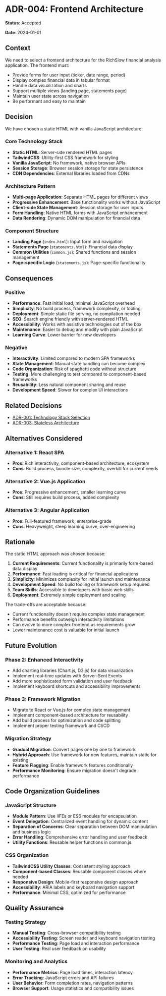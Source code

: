 # ADR-004: Frontend Architecture

**Status**: Accepted

**Date**: 2024-01-01

## Context

We need to select a frontend architecture for the RichSlow financial analysis application. The frontend must:

- Provide forms for user input (ticker, date range, period)
- Display complex financial data in tabular format
- Handle data visualization and charts
- Support multiple views (landing page, statements page)
- Maintain user state across navigation
- Be performant and easy to maintain

## Decision

We have chosen a static HTML with vanilla JavaScript architecture:

### Core Technology Stack
- **Static HTML**: Server-side rendered HTML pages
- **TailwindCSS**: Utility-first CSS framework for styling
- **Vanilla JavaScript**: No framework, native browser APIs
- **Session Storage**: Browser session storage for state persistence
- **CDN Dependencies**: External libraries loaded from CDNs

### Architecture Pattern
- **Multi-page Application**: Separate HTML pages for different views
- **Progressive Enhancement**: Base functionality works without JavaScript
- **Client-side State Management**: Session storage for user inputs
- **Form Handling**: Native HTML forms with JavaScript enhancement
- **Data Rendering**: Dynamic DOM manipulation for financial data

### Component Structure
- **Landing Page** (`index.html`): Input form and navigation
- **Statements Page** (`statements.html`): Financial data display
- **Common Utilities** (`common.js`): Shared functions and session management
- **Page-specific Logic** (`statements.js`): Page-specific functionality

## Consequences

### Positive
- **Performance**: Fast initial load, minimal JavaScript overhead
- **Simplicity**: No build process, framework complexity, or tooling
- **Deployment**: Simple static file serving, no compilation needed
- **SEO**: Search engine friendly with server-rendered HTML
- **Accessibility**: Works with assistive technologies out of the box
- **Maintenance**: Easier to debug and modify with plain JavaScript
- **Learning Curve**: Lower barrier for new developers

### Negative
- **Interactivity**: Limited compared to modern SPA frameworks
- **State Management**: Manual state handling can become complex
- **Code Organization**: Risk of spaghetti code without structure
- **Testing**: More challenging to test compared to component-based frameworks
- **Reusability**: Less natural component sharing and reuse
- **Development Speed**: Slower for complex UI interactions

## Related Decisions

- [ADR-001: Technology Stack Selection](001-technology-stack.md)
- [ADR-003: Stateless Architecture](003-stateless-architecture.md)

## Alternatives Considered

### Alternative 1: React SPA
- **Pros**: Rich interactivity, component-based architecture, ecosystem
- **Cons**: Build process, bundle size, complexity, overkill for current needs

### Alternative 2: Vue.js Application
- **Pros**: Progressive enhancement, smaller learning curve
- **Cons**: Still requires build process, added complexity

### Alternative 3: Angular Application
- **Pros**: Full-featured framework, enterprise-grade
- **Cons**: Heavyweight, steep learning curve, over-engineering

## Rationale

The static HTML approach was chosen because:

1. **Current Requirements**: Current functionality is primarily form-based data display
2. **Performance**: Fast loading is critical for financial applications
3. **Simplicity**: Minimizes complexity for initial launch and maintenance
4. **Development Speed**: No build tooling or framework setup required
5. **Team Skills**: Accessible to developers with basic web skills
6. **Deployment**: Extremely simple deployment and scaling

The trade-offs are acceptable because:
- Current functionality doesn't require complex state management
- Performance benefits outweigh interactivity limitations
- Can evolve to more complex frontend as requirements grow
- Lower maintenance cost is valuable for initial launch

## Future Evolution

### Phase 2: Enhanced Interactivity
- Add charting libraries (Chart.js, D3.js) for data visualization
- Implement real-time updates with Server-Sent Events
- Add more sophisticated form validation and user feedback
- Implement keyboard shortcuts and accessibility improvements

### Phase 3: Framework Migration
- Migrate to React or Vue.js for complex state management
- Implement component-based architecture for reusability
- Add build process for optimization and code splitting
- Implement proper testing framework and CI/CD

### Migration Strategy
- **Gradual Migration**: Convert pages one by one to framework
- **Hybrid Approach**: Use framework for new features, maintain static for existing
- **Feature Flagging**: Enable framework features conditionally
- **Performance Monitoring**: Ensure migration doesn't degrade performance

## Code Organization Guidelines

### JavaScript Structure
- **Module Pattern**: Use IIFEs or ES6 modules for encapsulation
- **Event Delegation**: Centralized event handling for dynamic content
- **Separation of Concerns**: Clear separation between DOM manipulation and business logic
- **Error Handling**: Comprehensive error handling and user feedback
- **Utility Functions**: Reusable helper functions in common.js

### CSS Organization
- **TailwindCSS Utility Classes**: Consistent styling approach
- **Component-based Classes**: Reusable component classes where needed
- **Responsive Design**: Mobile-first responsive design approach
- **Accessibility**: ARIA labels and keyboard navigation support
- **Performance**: Minimal CSS, optimized for performance

## Quality Assurance

### Testing Strategy
- **Manual Testing**: Cross-browser compatibility testing
- **Accessibility Testing**: Screen reader and keyboard navigation testing
- **Performance Testing**: Page load and interaction performance
- **User Testing**: Real user feedback on usability

### Monitoring and Analytics
- **Performance Metrics**: Page load times, interaction latency
- **Error Tracking**: JavaScript errors and API failures
- **User Behavior**: Form completion rates, navigation patterns
- **Browser Support**: Usage statistics and compatibility issues